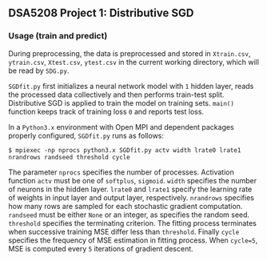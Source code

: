 ## DSA5208 Project 1: Distributive SGD

### Usage (train and predict)

During preprocessing, the data is preprocessed and stored in `Xtrain.csv`, `ytrain.csv`, `Xtest.csv`, `ytest.csv` in the current working directory, which will be read by `SDG.py`.

`SGDfit.py` first initializes a neural network model with `1` hidden layer, reads the processed data collectively and then performs train-test split. Distributive SGD is applied to train the model on training sets. `main()` function keeps track of training loss `0` and reports test loss. 

In a `Python3.x` environment with Open MPI and dependent packages properly configured, `SGDfit.py` runs as follows: 

```
$ mpiexec -np nprocs python3.x SGDfit.py actv width lrate0 lrate1 nrandrows randseed threshold cycle
```
The parameter `nprocs` specifies the number of processes. Activation function `actv` must be one of `softplus`, `sigmoid`. `width` specifies the number of neurons in the hidden layer. `lrate0` and `lrate1` specify the learning rate of weights in input layer and output layer, respectively. `nrandrows` specifies how many rows are sampled for each  stochastic gradient computation. `randseed` must be either `None` or an integer, as specifies the random seed. `threshold` specifies the terminating criterion. The fitting process terminates when successive training MSE differ less than `threshold`. Finally `cycle` specifies the frequency of MSE estimation in fitting process. When `cycle=5`, MSE is computed every `5` iterations of gradient descent. 